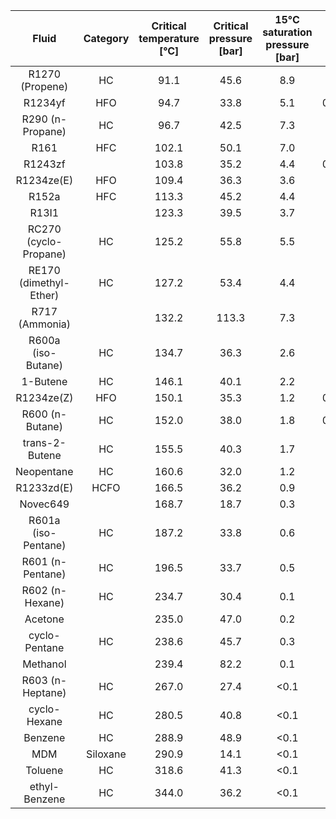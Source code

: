 |Fluid|Category|Critical temperature [°C]|Critical pressure [bar]|15°C saturation pressure [bar]|100 years GWP|ASHRAE 34b|Type|No.|
|:---:|:---:|:---:|:---:|:---:|:---:|:---:|:---:|:---:|
|R1270 (Propene)|HC|91.1|45.6|8.9|3.1|A3|wet|1|
|R1234yf|HFO|94.7|33.8|5.1|0.501a|A2L|dry|2|
|R290 (n-Propane)|HC|96.7|42.5|7.3|0.02a|A3|wet|3|
|R161|HFC|102.1|50.1|7.0|4.84a|N/A|wet|4|
|R1243zf| |103.8|35.2|4.4|0.261a|N/A|isentropic|5|
|R1234ze(E)|HFO|109.4|36.3|3.6|1.37a|N/A|isentropic|6|
|R152a|HFC|113.3|45.2|4.4|164a|A2|wet|7|
|R13I1| |123.3|39.5|3.7|0.4|A1|wet|8|
|RC270 (cyclo-Propane)|HC|125.2|55.8|5.5|N/A|N/A|wet|9|
|RE170 (dimethyl-Ether)|HC|127.2|53.4|4.4|1.0|N/A|wet|10|
|R717 (Ammonia)| |132.2|113.3|7.3|N/A|B2L|wet|11|
|R600a (iso-Butane)|HC|134.7|36.3|2.6|N/A|A3|dry|12|
|1-Butene|HC|146.1|40.1|2.2|N/A|N/A|dry|13|
|R1234ze(Z)|HFO|150.1|35.3|1.2|0.315a|A2L|isentropic|14|
|R600 (n-Butane)|HC|152.0|38.0|1.8|0.006a|A3|dry|15|
|trans-2-Butene|HC|155.5|40.3|1.7|N/A|N/A|dry|16|
|Neopentane|HC|160.6|32.0|1.2|N/A|N/A|dry|17|
|R1233zd(E)|HCFO|166.5|36.2|0.9|3.88a|A1|dry|18|
|Novec649| |168.7|18.7|0.3|N/A|N/A|dry|19|
|R601a (iso-Pentane)|HC|187.2|33.8|0.6|N/A|A3|dry|20|
|R601 (n-Pentane)|HC|196.5|33.7|0.5|N/A|A3|dry|21|
|R602 (n-Hexane)|HC|234.7|30.4|0.1|3.1|N/A|dry|22|
|Acetone| |235.0|47.0|0.2|0.5|N/A|isentropic|23|
|cyclo-Pentane|HC|238.6|45.7|0.3|N/A|N/A|dry|24|
|Methanol| |239.4|82.2|0.1|2.8|N/A|wet|25|
|R603 (n-Heptane)|HC|267.0|27.4|<0.1|N/A|N/A|dry|26|
|cyclo-Hexane|HC|280.5|40.8|<0.1|N/A|N/A|dry|27|
|Benzene|HC|288.9|48.9|<0.1|N/A|N/A|dry|28|
|MDM|Siloxane|290.9|14.1|<0.1|N/A|N/A|dry|29|
|Toluene|HC|318.6|41.3|<0.1|3.3|N/A|dry|30|
|ethyl-Benzene|HC|344.0|36.2|<0.1|N/A|N/A|dry|31|

